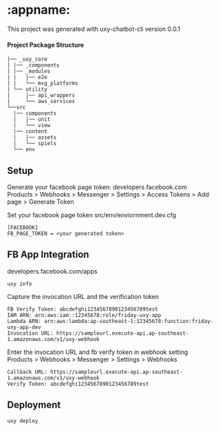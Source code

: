 # :appname:

This project was generated with uxy-chatbot-cli version 0.0.1

#### Project Package Structure
```
|── _uxy_core
| |── _components
| |── _modules
| |   |── e2e
| |   └── msg_platforms
| └── utility
|     |── api_wrappers
|     └── aws_services
└──src
  |── components
  |   |── unit
  |   └── view
  |── content
  |   |── assets
  |   └── spiels
  └── env
```


## Setup
Generate your facebook page token:
developers.facebook.com\
Products > Webhooks > Messenger > Settings > Access Tokens > Add page > Generate Token

Set your facebook page token
src/env/enviornment.dev.cfg
```
[FACEBOOK]
FB_PAGE_TOKEN = <your generated token>
```

## FB App Integration
developers.facebook.com/apps
```
uxy info
```
Capture the invocation URL and the verification token
```
FB Verify Token: abcdefghi1234567890123456789test
IAM ARN: arn:aws:iam::12345678:role/friday-uxy-app
Lambda ARN: arn:aws:lambda:ap-southeast-1:12345678:function:friday-uxy-app-dev
Invocation URL: https://sampleurl.execute-api.ap-southeast-1.amazonaws.com/v1/uxy-webhook
```

Enter the invocation URL and fb verify token in webhook setting\
Products > Webhooks > Messenger > Settings > Webhooks
```
Callback URL: https://sampleurl.execute-api.ap-southeast-1.amazonaws.com/v1/uxy-webhook
Verify Token: abcdefghi1234567890123456789test
```


## Deployment
```
uxy deploy
```

